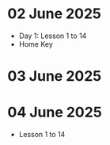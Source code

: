 # 02 June 2025

- Day 1: Lesson 1 to 14 
- Home Key 

# 03 June 2025

# 04 June 2025
-  Lesson 1 to 14 